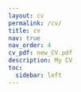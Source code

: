 ```yaml
---
layout: cv
permalink: /cv/
title: cv
nav: true
nav_order: 4
cv_pdf: new_CV.pdf
description: My CV 
toc:
  sidebar: left
---
```

